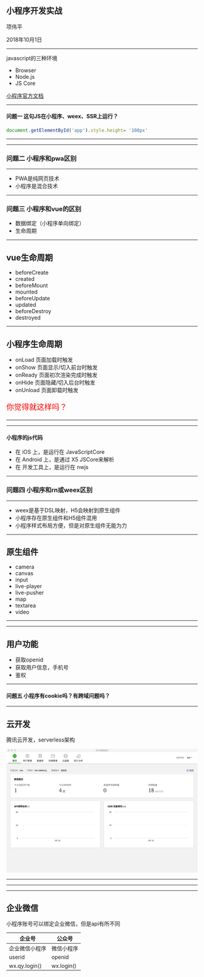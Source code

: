 ## 小程序开发实战

项伟平

2018年10月1日

----

javascript的三种环境
- Browser
- Node.js
- JS Core

[小程序官方文档](https://developers.weixin.qq.com/miniprogram/dev/index.html)

----

#### 问题一 这句JS在小程序、weex、SSR上运行？

```javascript
document.getElementById('app').style.height= '100px'
```

----

<!-- .slide: data-background-image="./img/weapp.jpg" data-background-size="contain" -->

----


### 问题二 小程序和pwa区别

----

- PWA是纯网页技术
- 小程序是混合技术

----

### 问题三 小程序和vue的区别

- 数据绑定（小程序单向绑定）
- 生命周期

----

## vue生命周期

- beforeCreate
- created
- beforeMount
- mounted
- beforeUpdate
- updated
- beforeDestroy
- destroyed

----

## 小程序生命周期

- onLoad 页面加载时触发
- onShow 页面显示/切入前台时触发
- onReady 页面初次渲染完成时触发
- onHide 页面隐藏/切入后台时触发
- onUnload 页面卸载时触发

<p style="color: red; font-size: 20px;">你觉得就这样吗？</p>

----

<!-- .slide: data-background="white" data-background-image="./img/mina-lifecycle.png" data-background-size="contain" -->

----

#### 小程序的js代码

- 在 iOS 上，是运行在 JavaScriptCore 
- 在 Android 上，是通过 X5 JSCore来解析
- 在 开发工具上，是运行在 nwjs

----

### 问题四 小程序和rn或weex区别

----

- weex是基于DSL映射，H5会映射到原生组件
- 小程序存在原生组件和H5组件混用
- 小程序样式布局方便，但是对原生组件无能为力

----

## 原生组件

- camera
- canvas
- input
- live-player
- live-pusher
- map
- textarea
- video

----

<!-- .slide: data-background="white" data-background-image="./img/weapp-native.png" data-background-size="contain" -->

----

## 用户功能

- 获取openid
- 获取用户信息，手机号
- 鉴权

----

#### 问题五 小程序有cookie吗？有跨域问题吗？

----

## 云开发

腾讯云开发，serverless架构

![云开发](./img/cloud-develop.png)

----

<!-- .slide: data-background="white" data-background-image="./img/serverless.png" data-background-size="contain" -->

----

<!-- .slide:  data-background-image="./img/faas.png" data-background-size="contain" -->

----

## 企业微信

小程序账号可以绑定企业微信，但是api有所不同

企业号 | 公众号
---- | ----
企业微信小程序 | 微信小程序
userid | openid
wx.qy.login()| wx.login()